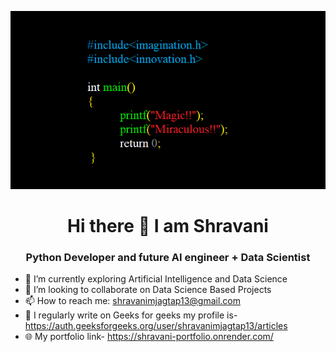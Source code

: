 
![MasterHead](https://github.com/Shravani1383/Shravani1383/blob/main/Front%20Page.png)
<h1 align="center">Hi there 👋 I am Shravani</h1>
<h3 align="center">Python Developer and future AI engineer + Data Scientist</h3>

- 🌱 I’m currently exploring Artificial Intelligence and Data Science
- 👯 I’m looking to collaborate on Data Science Based Projects
- 📫 How to reach me: shravanimjagtap13@gmail.com
- 📝 I regularly write on Geeks for geeks my profile is- https://auth.geeksforgeeks.org/user/shravanimjagtap13/articles
- 🌐 My portfolio link- https://shravani-portfolio.onrender.com/ 
